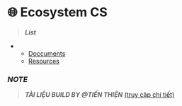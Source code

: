 # 🌐 Ecosystem CS



> ***List***
-
    - [Doccuments](https://tienthien196.github.io/ecosys.documents/)
    - [Resources](https://tienthien196.github.io/ecosys.resources)

### ***NOTE***
> ***TÀI LIỆU BUILD BY @TIẾN THIỆN*** [(truy cập chi tiết)](https://tienthien196.github.io/ecosys.portfolioBNJ/)